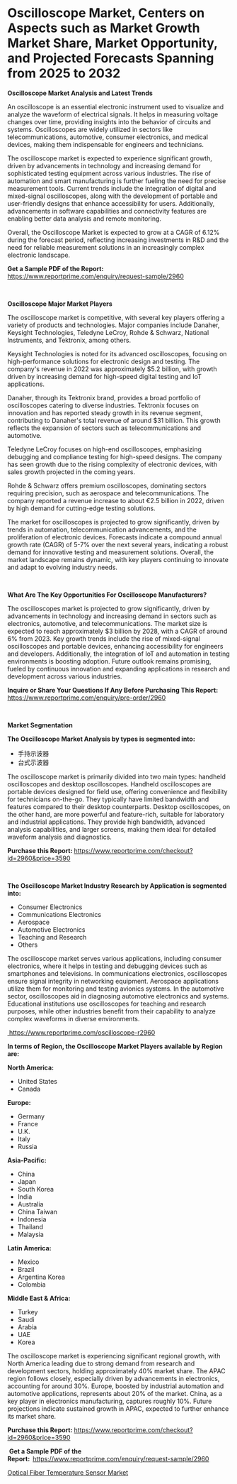 <p><h1>Oscilloscope Market, Centers on Aspects such as Market Growth Market Share, Market Opportunity, and Projected Forecasts Spanning from 2025 to 2032</h1></p><p><strong>Oscilloscope Market Analysis and Latest Trends</strong></p>
<p><p>An oscilloscope is an essential electronic instrument used to visualize and analyze the waveform of electrical signals. It helps in measuring voltage changes over time, providing insights into the behavior of circuits and systems. Oscilloscopes are widely utilized in sectors like telecommunications, automotive, consumer electronics, and medical devices, making them indispensable for engineers and technicians.</p><p>The oscilloscope market is expected to experience significant growth, driven by advancements in technology and increasing demand for sophisticated testing equipment across various industries. The rise of automation and smart manufacturing is further fueling the need for precise measurement tools. Current trends include the integration of digital and mixed-signal oscilloscopes, along with the development of portable and user-friendly designs that enhance accessibility for users. Additionally, advancements in software capabilities and connectivity features are enabling better data analysis and remote monitoring.</p><p>Overall, the Oscilloscope Market is expected to grow at a CAGR of 6.12% during the forecast period, reflecting increasing investments in R&D and the need for reliable measurement solutions in an increasingly complex electronic landscape.</p></p>
<p><strong>Get a Sample PDF of the Report:&nbsp;</strong> <a href="https://www.reportprime.com/enquiry/request-sample/2960?utm_campaign=3049&utm_medium=2&utm_source=Github&utm_content=ia&utm_term=18032025&utm_id=oscilloscope">https://www.reportprime.com/enquiry/request-sample/2960</a></p>
<p>&nbsp;</p>
<p><strong>Oscilloscope Major Market Players</strong></p>
<p><p>The oscilloscope market is competitive, with several key players offering a variety of products and technologies. Major companies include Danaher, Keysight Technologies, Teledyne LeCroy, Rohde & Schwarz, National Instruments, and Tektronix, among others. </p><p>Keysight Technologies is noted for its advanced oscilloscopes, focusing on high-performance solutions for electronic design and testing. The company's revenue in 2022 was approximately $5.2 billion, with growth driven by increasing demand for high-speed digital testing and IoT applications.</p><p>Danaher, through its Tektronix brand, provides a broad portfolio of oscilloscopes catering to diverse industries. Tektronix focuses on innovation and has reported steady growth in its revenue segment, contributing to Danaher's total revenue of around $31 billion. This growth reflects the expansion of sectors such as telecommunications and automotive.</p><p>Teledyne LeCroy focuses on high-end oscilloscopes, emphasizing debugging and compliance testing for high-speed designs. The company has seen growth due to the rising complexity of electronic devices, with sales growth projected in the coming years.</p><p>Rohde & Schwarz offers premium oscilloscopes, dominating sectors requiring precision, such as aerospace and telecommunications. The company reported a revenue increase to about €2.5 billion in 2022, driven by high demand for cutting-edge testing solutions.</p><p>The market for oscilloscopes is projected to grow significantly, driven by trends in automation, telecommunication advancements, and the proliferation of electronic devices. Forecasts indicate a compound annual growth rate (CAGR) of 5-7% over the next several years, indicating a robust demand for innovative testing and measurement solutions. Overall, the market landscape remains dynamic, with key players continuing to innovate and adapt to evolving industry needs.</p></p>
<p>&nbsp;</p>
<p><strong>What Are The Key Opportunities For Oscilloscope Manufacturers?</strong></p>
<p><p>The oscilloscopes market is projected to grow significantly, driven by advancements in technology and increasing demand in sectors such as electronics, automotive, and telecommunications. The market size is expected to reach approximately $3 billion by 2028, with a CAGR of around 6% from 2023. Key growth trends include the rise of mixed-signal oscilloscopes and portable devices, enhancing accessibility for engineers and developers. Additionally, the integration of IoT and automation in testing environments is boosting adoption. Future outlook remains promising, fueled by continuous innovation and expanding applications in research and development across various industries.</p></p>
<p><strong>Inquire or Share Your Questions If Any Before Purchasing This Report:</strong> <a href="https://www.reportprime.com/enquiry/pre-order/2960?utm_campaign=3049&utm_medium=2&utm_source=Github&utm_content=ia&utm_term=18032025&utm_id=oscilloscope">https://www.reportprime.com/enquiry/pre-order/2960</a></p>
<p>&nbsp;</p>
<p><strong>Market Segmentation</strong></p>
<p><strong>The Oscilloscope Market Analysis by types is segmented into:</strong></p>
<p><ul><li>手持示波器</li><li>台式示波器</li></ul></p>
<p><p>The oscilloscope market is primarily divided into two main types: handheld oscilloscopes and desktop oscilloscopes. Handheld oscilloscopes are portable devices designed for field use, offering convenience and flexibility for technicians on-the-go. They typically have limited bandwidth and features compared to their desktop counterparts. Desktop oscilloscopes, on the other hand, are more powerful and feature-rich, suitable for laboratory and industrial applications. They provide high bandwidth, advanced analysis capabilities, and larger screens, making them ideal for detailed waveform analysis and diagnostics.</p></p>
<p><strong>Purchase this Report:&nbsp;</strong><a href="https://www.reportprime.com/checkout?id=2960&price=3590&utm_campaign=3049&utm_medium=2&utm_source=Github&utm_content=ia&utm_term=18032025&utm_id=oscilloscope">https://www.reportprime.com/checkout?id=2960&price=3590</a></p>
<p>&nbsp;</p>
<p><strong>The Oscilloscope Market Industry Research by Application is segmented into:</strong></p>
<p><ul><li>Consumer Electronics</li><li>Communications Electronics</li><li>Aerospace</li><li>Automotive Electronics</li><li>Teaching and Research</li><li>Others</li></ul></p>
<p><p>The oscilloscope market serves various applications, including consumer electronics, where it helps in testing and debugging devices such as smartphones and televisions. In communications electronics, oscilloscopes ensure signal integrity in networking equipment. Aerospace applications utilize them for monitoring and testing avionics systems. In the automotive sector, oscilloscopes aid in diagnosing automotive electronics and systems. Educational institutions use oscilloscopes for teaching and research purposes, while other industries benefit from their capability to analyze complex waveforms in diverse environments.</p></p>
<p><a href="https://www.reportprime.com/oscilloscope-r2960?utm_campaign=3049&utm_medium=2&utm_source=Github&utm_content=ia&utm_term=18032025&utm_id=oscilloscope">&nbsp;https://www.reportprime.com/oscilloscope-r2960</a></p>
<p><strong>In terms of Region, the Oscilloscope Market Players available by Region are:</strong></p>
<p>
    <p> <strong> North America: </strong>
        <ul>
            <li>United States</li>
            <li>Canada</li>
        </ul>
        </p> 
    <p> <strong> Europe: </strong>
        <ul>
            <li>Germany</li>
            <li>France</li>
            <li>U.K.</li>
            <li>Italy</li>
            <li>Russia</li>
        </ul>
        </p> 
    <p> <strong> Asia-Pacific: </strong>
        <ul>
            <li>China</li>
            <li>Japan</li>
            <li>South Korea</li>
            <li>India</li>
            <li>Australia</li>
            <li>China Taiwan</li>
            <li>Indonesia</li>
            <li>Thailand</li>
            <li>Malaysia</li>
        </ul>
        </p> 
    <p> <strong> Latin America: </strong>
        <ul>
            <li>Mexico</li>
            <li>Brazil</li>
            <li>Argentina Korea</li>
            <li>Colombia</li>
        </ul>
        </p> 
    <p> <strong> Middle East & Africa: </strong>
        <ul>
            <li>Turkey</li>
            <li>Saudi</li>
            <li>Arabia</li>
            <li>UAE</li>
            <li>Korea</li>
        </ul>
    </p>
    </p>
<p><p>The oscilloscope market is experiencing significant regional growth, with North America leading due to strong demand from research and development sectors, holding approximately 40% market share. The APAC region follows closely, especially driven by advancements in electronics, accounting for around 30%. Europe, boosted by industrial automation and automotive applications, represents about 20% of the market. China, as a key player in electronics manufacturing, captures roughly 10%. Future projections indicate sustained growth in APAC, expected to further enhance its market share.</p></p>
<p><strong>Purchase this Report: </strong><a href="https://www.reportprime.com/checkout?id=2960&price=3590&utm_campaign=3049&utm_medium=2&utm_source=Github&utm_content=ia&utm_term=18032025&utm_id=oscilloscope">https://www.reportprime.com/checkout?id=2960&price=3590</a></p>
<p>&nbsp;<strong>Get a Sample PDF of the Report:&nbsp;&nbsp;</strong><a href="https://www.reportprime.com/enquiry/request-sample/2960?utm_campaign=3049&utm_medium=2&utm_source=Github&utm_content=ia&utm_term=18032025&utm_id=oscilloscope">https://www.reportprime.com/enquiry/request-sample/2960</a></p>
<p><strong></strong></p>
<p><p><a href="https://github.com/kreilkoffas4/Market-Research-Report-List-1/blob/main/optical-fiber-temperature-sensor-market.md?utm_campaign=3049&utm_medium=2&utm_source=Github&utm_content=ia&utm_term=18032025&utm_id=oscilloscope">Optical Fiber Temperature Sensor Market</a></p></p>
